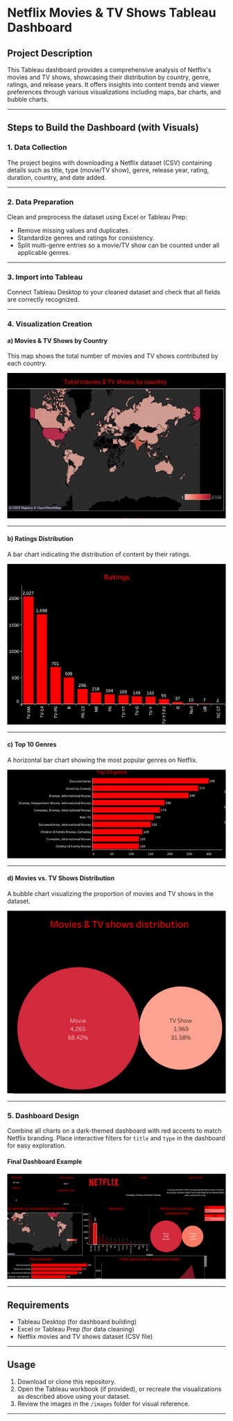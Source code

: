  # Netflix Movies & TV Shows Tableau Dashboard

## Project Description

This Tableau dashboard provides a comprehensive analysis of Netflix's movies and TV shows, showcasing their distribution by country, genre, ratings, and release years. It offers insights into content trends and viewer preferences through various visualizations including maps, bar charts, and bubble charts.

---

## Steps to Build the Dashboard (with Visuals)

### 1. Data Collection

The project begins with downloading a Netflix dataset (CSV) containing details such as title, type (movie/TV show), genre, release year, rating, duration, country, and date added.

---

### 2. Data Preparation

Clean and preprocess the dataset using Excel or Tableau Prep:
- Remove missing values and duplicates.
- Standardize genres and ratings for consistency.
- Split multi-genre entries so a movie/TV show can be counted under all applicable genres.

---

### 3. Import into Tableau

Connect Tableau Desktop to your cleaned dataset and check that all fields are correctly recognized.

---

### 4. Visualization Creation

#### a) **Movies & TV Shows by Country**

This map shows the total number of movies and TV shows contributed by each country.

![By Country](https://github.com/sumanth0009/Netflix_Dadhboard/blob/main/Screenshot%202025-10-17%20134259.png?raw=true)

---

#### b) **Ratings Distribution**

A bar chart indicating the distribution of content by their ratings.

![Ratings Bar Chart](https://github.com/sumanth0009/Netflix_Dadhboard/blob/main/Screenshot%202025-10-17%20134315.png?raw=true)

---

#### c) **Top 10 Genres**

A horizontal bar chart showing the most popular genres on Netflix.

![Top 10 Genres](https://github.com/sumanth0009/Netflix_Dadhboard/blob/main/Screenshot%202025-10-17%20134338.png?raw=true)

---

#### d) **Movies vs. TV Shows Distribution**

A bubble chart visualizing the proportion of movies and TV shows in the dataset.

![Movies vs TV Shows Distribution](https://github.com/sumanth0009/Netflix_Dadhboard/blob/main/Screenshot%202025-10-17%20134327.png?raw=true)

---

### 5. Dashboard Design

Combine all charts on a dark-themed dashboard with red accents to match Netflix branding. Place interactive filters for `title` and `type` in the dashboard for easy exploration.

#### Final Dashboard Example

![Netflix Dashboard](https://github.com/sumanth0009/Netflix_Dadhboard/blob/main/Screenshot%202025-10-17%20132419.png?raw=true)

---

## Requirements

- Tableau Desktop (for dashboard building)
- Excel or Tableau Prep (for data cleaning)
- Netflix movies and TV shows dataset (CSV file)

---

## Usage

1. Download or clone this repository.
2. Open the Tableau workbook (if provided), or recreate the visualizations as described above using your dataset.
3. Review the images in the `/images` folder for visual reference.

---
 

